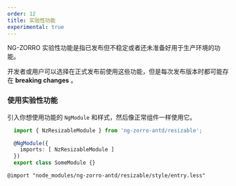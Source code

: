 ```yaml
---
order: 12
title: 实验性功能
experimental: true
---
```


NG-ZORRO 实验性功能是指已发布但不稳定或者还未准备好用于生产环境的功能。

开发者或用户可以选择在正式发布前使用这些功能，但是每次发布版本时都可能存在 **breaking changes** 。

### 使用实验性功能

引入你想使用功能的 `NgModule` 和样式，然后像正常组件一样使用它。

```ts
  import { NzResizableModule } from 'ng-zorro-antd/resizable';

  @NgModule({
    imports: [ NzResizableModule ]
  })
  export class SomeModule {}
```

```less
@import "node_modules/ng-zorro-antd/resizable/style/entry.less"
```

